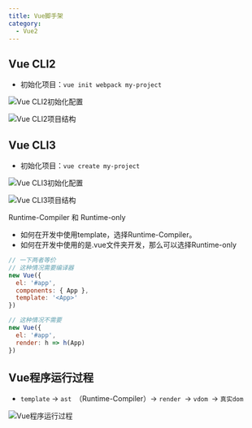 ```yaml
---
title: Vue脚手架
category:
  - Vue2
---
```


## Vue CLI2

- 初始化项目：`vue init webpack my-project`

![Vue CLI2初始化配置](https://nevermore-picbed-1304219157.cos.ap-guangzhou.myqcloud.com/image_JKmoMaOB7b.png)

![Vue CLI2项目结构](https://nevermore-picbed-1304219157.cos.ap-guangzhou.myqcloud.com/image_X5myd6D0LH.png)

## Vue CLI3

- 初始化项目：`vue create my-project`

![Vue CLI3初始化配置](https://nevermore-picbed-1304219157.cos.ap-guangzhou.myqcloud.com/image_OhkEllHrlu.png)

![Vue CLI3项目结构](https://nevermore-picbed-1304219157.cos.ap-guangzhou.myqcloud.com/image_O7X0NRDwpm.png)

Runtime-Compiler 和 Runtime-only

- 如何在开发中使用template，选择Runtime-Compiler。
- 如何在开发中使用的是.vue文件夹开发，那么可以选择Runtime-only

```javascript
// 一下两者等价
// 这种情况需要编译器
new Vue({
  el: '#app',
  components: { App },
  template: '<App>'
})

// 这种情况不需要
new Vue({
  el: '#app',
  render: h => h(App)
})
```

## Vue程序运行过程

- `template` → `ast `（Runtime-Compiler）→ `render `→ `vdom `→ `真实dom`

![Vue程序运行过程](https://nevermore-picbed-1304219157.cos.ap-guangzhou.myqcloud.com/image_vJpkJt2w7m.png)

